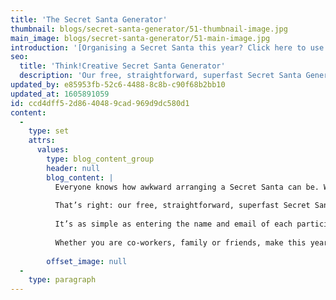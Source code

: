 ```yaml
---
title: 'The Secret Santa Generator'
thumbnail: blogs/secret-santa-generator/51-thumbnail-image.jpg
main_image: blogs/secret-santa-generator/51-main-image.jpg
introduction: '[Organising a Secret Santa this year? Click here to use our Secret Santa Generator now!](/secret-santa)'
seo:
  title: 'Think!Creative Secret Santa Generator'
  description: 'Our free, straightforward, superfast Secret Santa Generator is here. Try it now!'
updated_by: e85953fb-52c6-4488-8c8b-c90f68b2bb10
updated_at: 1605891059
id: ccd4dff5-2d86-4048-9cad-969d9dc580d1
content:
  -
    type: set
    attrs:
      values:
        type: blog_content_group
        header: null
        blog_content: |
          Everyone knows how awkward arranging a Secret Santa can be. Whether it’s tiresomely trying to gather everyone together for the name drawing ceremony, having to go back and repick names because someone’s drawn themself, or even mass confusion over details like deadlines and drop-off points, things never seem to go very smoothly – until now.
          
          That’s right: our free, straightforward, superfast Secret Santa Generator is here. We’ve got creative with the format so that you can focus on getting creative with gift ideas (and wrapping paper, of course).
          
          It’s as simple as entering the name and email of each participant (not to mention a suitably inventive group title). Finer details such as price limit, deadline and drop-off point can also be specified. Those taking part will immediately receive an email containing the name of their chosen giftee. What’s not to like?
          
          Whether you are co-workers, family or friends, make this year’s Secret Santa completely hassle-free. From all of us at Think!Creative, wishing you a very merry Christmas.
          
        offset_image: null
  -
    type: paragraph
---
```

